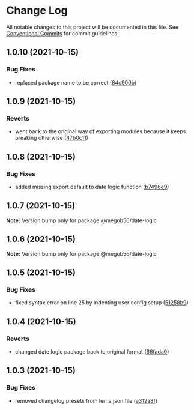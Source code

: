 # Change Log

All notable changes to this project will be documented in this file.
See [Conventional Commits](https://conventionalcommits.org) for commit guidelines.

## 1.0.10 (2021-10-15)


### Bug Fixes

* replaced package name to be correct ([84c900b](https://github.com/megob56/lerna-test/commit/84c900b2c1c981719e11e7674eacf7359922274f))





## 1.0.9 (2021-10-15)


### Reverts

* went back to the original way of exporting modules because it keeps breaking otherwise ([47b0c11](https://github.com/megob56/lerna-test/commit/47b0c111aad0e18193fc01650742036d0a687391))





## 1.0.8 (2021-10-15)


### Bug Fixes

* added missing export default to date logic function ([b7496e9](https://github.com/megob56/lerna-test/commit/b7496e9ac828fac78282577274e24432b3effa58))





## 1.0.7 (2021-10-15)

**Note:** Version bump only for package @megob56/date-logic





## 1.0.6 (2021-10-15)

**Note:** Version bump only for package @megob56/date-logic





## 1.0.5 (2021-10-15)


### Bug Fixes

* fixed syntax error on line 25 by indenting user config setup ([51258b9](https://github.com/megob56/lerna-test/commit/51258b979d220931805928dab5da1143cebfffce))





## 1.0.4 (2021-10-15)


### Reverts

* changed date logic package back to original format ([66fada0](https://github.com/megob56/lerna-test/commit/66fada044715416db5f6426523eb3dc73b3a2180))





## 1.0.3 (2021-10-15)


### Bug Fixes

* removed changelog presets from lerna json file ([a312a8f](https://github.com/megob56/lerna-test/commit/a312a8f988ab21bed2b8aaebd151789afc814cb5))
